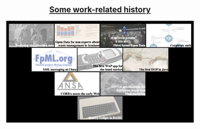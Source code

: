<h2 align="center"><a href="https://ash-mcc.github.io/misc/some-work-related-history.html">Some work-related history</a></h2>
<p align="center">
  <a href="https://ash-mcc.github.io/misc/some-work-related-history.html"><img src="some-work-related-history.png"/></a>
</p>